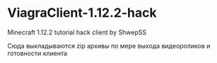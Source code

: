 # ViagraClient-1.12.2-hack
Minecraft 1.12.2 tutorial hack client by ShwepSS

Сюда выкладываются zip архивы по мере выхода видеороликов и готовности клиента
